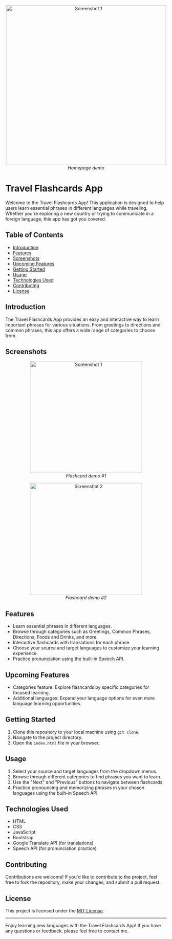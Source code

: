 <p align="center">
  <img src="https://github.com/anabaf/travel-flashcards-web-app/assets/119486067/1cd407cd-fd74-4c62-a5d9-2711f9826f43" alt="Screenshot 1" width="500">
  <br>
  <em>Homepage demo</em>
</p>

# Travel Flashcards App

Welcome to the Travel Flashcards App! This application is designed to help users learn essential phrases in different languages while traveling. Whether you're exploring a new country or trying to communicate in a foreign language, this app has got you covered.

## Table of Contents

- [Introduction](#introduction)
- [Features](#features)
- [Screenshots](#screenshots)
- [Upcoming Features](#upcoming-features)
- [Getting Started](#getting-started)
- [Usage](#usage)
- [Technologies Used](#technologies-used)
- [Contributing](#contributing)
- [License](#license)

## Introduction

The Travel Flashcards App provides an easy and interactive way to learn important phrases for various situations. From greetings to directions and common phrases, this app offers a wide range of categories to choose from.

## Screenshots
<p align="center">
  <img src="https://github.com/anabaf/travel-flashcards-web-app/assets/119486067/c8204c4f-4b15-426a-bc36-19c385c0bcac" alt="Screenshot 1" width="350">
  <br>
  <em>Flashcard demo #1</em>
</p>
<p align="center">
  <img src="https://github.com/anabaf/travel-flashcards-web-app/assets/119486067/741d60a0-a7da-4acc-9d38-dcec29eac0e9" alt="Screenshot 2" width="350">
  <br>
  <em>Flashcard demo #2</em>
</p>

## Features

- Learn essential phrases in different languages.
- Browse through categories such as Greetings, Common Phrases, Directions, Foods and Drinks, and more.
- Interactive flashcards with translations for each phrase.
- Choose your source and target languages to customize your learning experience.
- Practice pronunciation using the built-in Speech API.

## Upcoming Features

- Categories feature: Explore flashcards by specific categories for focused learning.
- Additional languages: Expand your language options for even more language learning opportunities.

## Getting Started

1. Clone this repository to your local machine using `git clone`.
2. Navigate to the project directory.
3. Open the `index.html` file in your browser.

## Usage

1. Select your source and target languages from the dropdown menus.
2. Browse through different categories to find phrases you want to learn.
3. Use the "Next" and "Previous" buttons to navigate between flashcards.
4. Practice pronouncing and memorizing phrases in your chosen languages using the built-in Speech API.

## Technologies Used

- HTML
- CSS
- JavaScript
- Bootstrap
- Google Translate API (for translations)
- Speech API (for pronunciation practice)

## Contributing

Contributions are welcome! If you'd like to contribute to the project, feel free to fork the repository, make your changes, and submit a pull request.

## License

This project is licensed under the [MIT License](LICENSE).

---

Enjoy learning new languages with the Travel Flashcards App! If you have any questions or feedback, please feel free to contact me.

